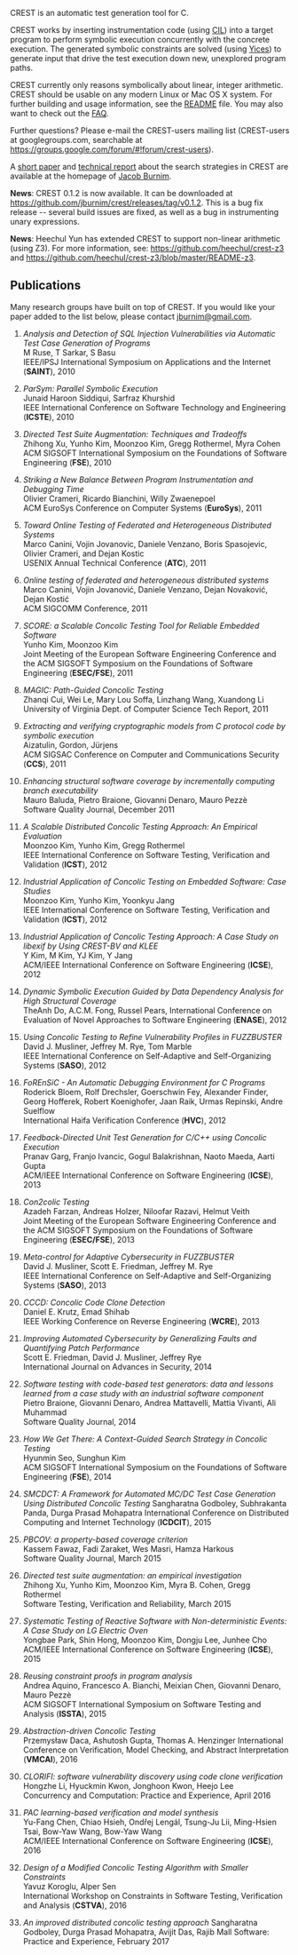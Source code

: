 CREST is an automatic test generation tool for C.

CREST works by inserting instrumentation code (using [CIL](http://cil.sourceforge.net)) into a target program to perform symbolic execution concurrently with the concrete execution.  The generated symbolic constraints are solved (using [Yices](http://yices.csl.sri.com)) to generate input that drive the test execution down new, unexplored program paths.

CREST currently only reasons symbolically about linear, integer arithmetic.  CREST should be usable on any modern Linux or Mac OS X system.  For further building and usage information, see the [README](https://github.com/jburnim/crest/blob/master/README.md) file.  You may also want to check out the [FAQ](https://github.com/jburnim/crest/wiki/CREST-Frequently-Asked-Questions).

Further questions?  Please e-mail the CREST-users mailing list (CREST-users at googlegroups.com, searchable at https://groups.google.com/forum/#!forum/crest-users).

A [short paper](http://jburnim.github.io/pubs/BurnimSen-ASE08.pdf) and [technical report](http://www.eecs.berkeley.edu/Pubs/TechRpts/2008/EECS-2008-123.html) about the search strategies in CREST are available at the homepage of [Jacob Burnim](http://jburnim.github.io).

**News**:  CREST 0.1.2 is now available.  It can be downloaded at https://github.com/jburnim/crest/releases/tag/v0.1.2.  This is a bug fix release -- several build issues are fixed, as well as a bug in instrumenting unary expressions.

**News**:  Heechul Yun has extended CREST to support non-linear arithmetic (using Z3).  For more information, see: https://github.com/heechul/crest-z3 and https://github.com/heechul/crest-z3/blob/master/README-z3.


## Publications

Many research groups have built on top of CREST.  If you would like your paper added to the list below, please contact [jburnim@gmail.com](mailto:jburnim@gmail.com).

 1. _Analysis and Detection of SQL Injection Vulnerabilities via Automatic Test Case Generation of Programs_  
    M Ruse, T Sarkar, S Basu  
    IEEE/IPSJ International Symposium on Applications and the Internet (**SAINT**), 2010

 1. _ParSym: Parallel Symbolic Execution_  
    Junaid Haroon Siddiqui, Sarfraz Khurshid  
    IEEE International Conference on Software Technology and Engineering (**ICSTE**), 2010

 1. _Directed Test Suite Augmentation: Techniques and Tradeoffs_  
    Zhihong Xu, Yunho Kim, Moonzoo Kim, Gregg Rothermel, Myra Cohen  
    ACM SIGSOFT International Symposium on the Foundations of Software Engineering (**FSE**), 2010

 1. _Striking a New Balance Between Program Instrumentation and Debugging Time_  
    Olivier Crameri, Ricardo Bianchini, Willy Zwaenepoel  
    ACM EuroSys Conference on Computer Systems (**EuroSys**), 2011

 1. _Toward Online Testing of Federated and Heterogeneous Distributed Systems_  
    Marco Canini, Vojin Jovanovic, Daniele Venzano, Boris Spasojevic, Olivier Crameri, and Dejan Kostic  
    USENIX Annual Technical Conference (**ATC**), 2011

 1. _Online testing of federated and heterogeneous distributed systems_  
    Marco Canini, Vojin Jovanović, Daniele Venzano, Dejan Novaković, Dejan Kostić  
    ACM SIGCOMM Conference, 2011

 1. _SCORE: a Scalable Concolic Testing Tool for Reliable Embedded Software_  
    Yunho Kim, Moonzoo Kim  
    Joint Meeting of the European Software Engineering Conference and the ACM SIGSOFT Symposium on the Foundations of Software Engineering (**ESEC/FSE**), 2011

 1. _MAGIC: Path-Guided Concolic Testing_  
    Zhanqi Cui, Wei Le, Mary Lou Soffa, Linzhang Wang, Xuandong Li  
    University of Virginia Dept. of Computer Science Tech Report, 2011

 1. _Extracting and verifying cryptographic models from C protocol code by symbolic execution_  
    Aizatulin, Gordon, Jürjens  
    ACM SIGSAC Conference on Computer and Communications Security (**CCS**), 2011

 1. _Enhancing structural software coverage by incrementally computing branch executability_  
    Mauro Baluda, Pietro Braione, Giovanni Denaro, Mauro Pezzè  
    Software Quality Journal, December 2011

 1. _A Scalable Distributed Concolic Testing Approach: An Empirical Evaluation_  
    Moonzoo Kim, Yunho Kim, Gregg Rothermel  
    IEEE International Conference on Software Testing, Verification and Validation (**ICST**), 2012

 1. _Industrial Application of Concolic Testing on Embedded Software: Case Studies_  
    Moonzoo Kim, Yunho Kim, Yoonkyu Jang  
    IEEE International Conference on Software Testing, Verification and Validation (**ICST**), 2012

 1. _Industrial Application of Concolic Testing Approach: A Case Study on libexif by Using CREST-BV and KLEE_  
    Y Kim, M Kim, YJ Kim, Y Jang  
    ACM/IEEE International Conference on Software Engineering (**ICSE**), 2012

 1. _Dynamic Symbolic Execution Guided by Data Dependency Analysis for High Structural Coverage_  
    TheAnh Do, A.C.M. Fong, Russel Pears,
    International Conference on Evaluation of Novel Approaches to Software Engineering (**ENASE**), 2012

 1. _Using Concolic Testing to Refine Vulnerability Profiles in FUZZBUSTER_  
    David J. Musliner, Jeffrey M. Rye, Tom Marble  
    IEEE International Conference on Self-Adaptive and Self-Organizing Systems (**SASO**), 2012

 1. _FoREnSiC - An Automatic Debugging Environment for C Programs_  
    Roderick Bloem, Rolf Drechsler, Goerschwin Fey, Alexander Finder, Georg Hofferek, Robert Koenighofer, Jaan Raik, Urmas Repinski, Andre Suelflow  
    International Haifa Verification Conference (**HVC**), 2012

 1. _Feedback-Directed Unit Test Generation for C/C++ using Concolic Execution_  
    Pranav Garg, Franjo Ivancic, Gogul Balakrishnan, Naoto Maeda, Aarti Gupta  
    ACM/IEEE International Conference on Software Engineering (**ICSE**), 2013

 1. _Con2colic Testing_  
    Azadeh Farzan, Andreas Holzer, Niloofar Razavi, Helmut Veith  
    Joint Meeting of the European Software Engineering Conference and the ACM SIGSOFT Symposium on the Foundations of Software Engineering (**ESEC/FSE**), 2013

 1. _Meta-control for Adaptive Cybersecurity in FUZZBUSTER_  
    David J. Musliner, Scott E. Friedman, Jeffrey M. Rye  
    IEEE International Conference on Self-Adaptive and Self-Organizing Systems (**SASO**), 2013

 1. _CCCD: Concolic Code Clone Detection_  
    Daniel E. Krutz, Emad Shihab  
    IEEE Working Conference on Reverse Engineering (**WCRE**), 2013

 1. _Improving Automated Cybersecurity by Generalizing Faults and Quantifying Patch Performance_  
   Scott E. Friedman, David J. Musliner, Jeffrey Rye  
   International Journal on Advances in Security, 2014

 1. _Software testing with code-based test generators: data and lessons learned from a case study with an industrial software component_  
    Pietro Braione, Giovanni Denaro, Andrea Mattavelli, Mattia Vivanti, Ali Muhammad  
    Software Quality Journal, 2014

 1. _How We Get There: A Context-Guided Search Strategy in Concolic Testing_  
    Hyunmin Seo, Sunghun Kim  
    ACM SIGSOFT International Symposium on the Foundations of Software Engineering (**FSE**), 2014

 1. _SMCDCT: A Framework for Automated MC/DC Test Case Generation Using Distributed Concolic Testing_
    Sangharatna Godboley, Subhrakanta Panda, Durga Prasad Mohapatra
    International Conference on Distributed Computing and Internet Technology (**ICDCIT**), 2015

 1. _PBCOV: a property-based coverage criterion_  
    Kassem Fawaz, Fadi Zaraket, Wes Masri, Hamza Harkous  
    Software Quality Journal, March 2015

 1. _Directed test suite augmentation: an empirical investigation_  
    Zhihong Xu, Yunho Kim, Moonzoo Kim, Myra B. Cohen, Gregg Rothermel  
    Software Testing, Verification and Reliability, March 2015

 1. _Systematic Testing of Reactive Software with Non-deterministic Events: A Case Study on LG Electric Oven_  
    Yongbae Park, Shin Hong, Moonzoo Kim, Dongju Lee, Junhee Cho  
    ACM/IEEE International Conference on Software Engineering (**ICSE**), 2015

 1. _Reusing constraint proofs in program analysis_  
    Andrea Aquino, Francesco A. Bianchi, Meixian Chen, Giovanni Denaro, Mauro Pezzè  
    ACM SIGSOFT International Symposium on Software Testing and Analysis (**ISSTA**), 2015

 1. _Abstraction-driven Concolic Testing_  
    Przemysław Daca, Ashutosh Gupta, Thomas A. Henzinger
    International Conference on Verification, Model Checking, and Abstract Interpretation (**VMCAI**), 2016

 1. _CLORIFI: software vulnerability discovery using code clone verification_  
    Hongzhe Li, Hyuckmin Kwon, Jonghoon Kwon, Heejo Lee  
    Concurrency and Computation: Practice and Experience, April 2016

 1. _PAC learning-based verification and model synthesis_  
    Yu-Fang Chen, Chiao Hsieh, Ondřej Lengál, Tsung-Ju Lii, Ming-Hsien Tsai, Bow-Yaw Wang, Bow-Yaw Wang  
    ACM/IEEE International Conference on Software Engineering (**ICSE**), 2016

 1. _Design of a Modified Concolic Testing Algorithm with Smaller Constraints_  
    Yavuz Koroglu, Alper Sen  
    International Workshop on Constraints in Software Testing, Verification and Analysis (**CSTVA**), 2016

 1. _An improved distributed concolic testing approach_
    Sangharatna Godboley, Durga Prasad Mohapatra, Avijit Das, Rajib Mall
    Software: Practice and Experience, February 2017
